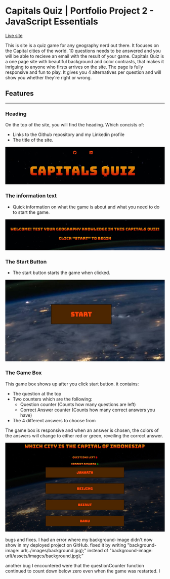 # Capitals Quiz | Portfolio Project 2 - JavaScript Essentials
[Live site](https://fullstacksammy.github.io/geography-quiz/)


This is site is a quiz game for any geography nerd out there. It focuses on the Capital cities of the world. 10 questions needs to be answered and you will be able to recieve an email with the result of your game. Capitals Quiz is a one page site with beautiful background and color contrasts, that makes it inriguing to anyone who firsts arrives on the site. The page is fully responsive and fun to play. It gives you 4 alternatives per question and will show you whether they're right or wrong.

## **Features** 
---
### **Heading**
On the top of the site, you will find the heading. Which concists of:
- Links to the Github repository and my Linkedin profile
- The title of the site.

![heading part of the site](assets/images/heading.jpg) 
 

### **The information text**
- Quick information on what the game is about and what you need to do to start the game.

![heading part of the site](assets/images/info-text.jpg) 

### **The Start Button**
- The start button starts the game when clicked.

![heading part of the site](assets/images/start.jpg) 

### **The Game Box**
This game box shows up after you click start button. it contains:
- The question at the top
- Two counters which are the following:
    - Question counter (Counts how many questions are left)
    - Correct Answer counter (Counts how many correct answers you have)
- The 4 different answers to choose from

The game box is responsive and when an answer is chosen, the colors of the answers will change to either red or green, reveiling the correct answer.

![heading part of the site](assets/images/game-box.jpg) 







bugs and fixes.
I had an error where my background-image didn't now show in my deployed project on GitHub. fixed it by writing "background-image: url(../images/background.jpg);" instead of "background-image: url(/assets/images/background.jpg);"

another bug I encountered were that the questionCounter function continued to count down below zero even when the game was restarted. I 